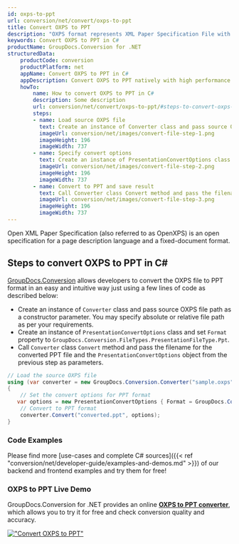 ```yaml
---
id: oxps-to-ppt
url: conversion/net/convert/oxps-to-ppt
title: Convert OXPS to PPT
description: "OXPS format represents XML Paper Specification File with .oxps extension. Learn how to convert OXPS to PPT file programmatically in C# language using GroupDocs.Conversion for .NET library."
keywords: Convert OXPS to PPT in C#
productName: GroupDocs.Conversion for .NET
structuredData:
    productCode: conversion
    productPlatform: net
    appName: Convert OXPS to PPT in C#
    appDescription: Convert OXPS to PPT natively with high performance using C# language and server side GroupDocs.Conversion for .NET APIs, without the use of any software like Microsoft or Open Office.
    howTo:
        name: How to convert OXPS to PPT in C# 
        description: Some description
        url: conversion/net/convert/oxps-to-ppt/#steps-to-convert-oxps-to-ppt-in-c
        steps:
        - name: Load source OXPS file 
          text: Create an instance of Converter class and pass source OXPS file path as a constructor parameter. You may specify absolute or relative file path as per your requirements. 
          imageUrl: conversion/net/images/convert-file-step-1.png
          imageHeight: 196
          imageWidth: 737
        - name: Specify convert options 
          text: Create an instance of PresentationConvertOptions class.
          imageUrl: conversion/net/images/convert-file-step-2.png
          imageHeight: 196
          imageWidth: 737
        - name: Convert to PPT and save result 
          text: Call Converter class Convert method and pass the filename for the converted HTML file and the PresentationConvertOptions object from the previous step as parameters.
          imageUrl: conversion/net/images/convert-file-step-3.png
          imageHeight: 196
          imageWidth: 737
---
```


Open XML Paper Specification (also referred to as OpenXPS) is an open specification for a page description language and a fixed-document format.

## Steps to convert OXPS to PPT in C#

[GroupDocs.Conversion](https://products.groupdocs.com/conversion/net) allows developers to convert the OXPS file to PPT format in an easy and intuitive way just using a few lines of code as described below:

* Create an instance of `Converter` class and pass source OXPS file path as a constructor parameter. You may specify absolute or relative file path as per your requirements. 
* Create an instance of `PresentationConvertOptions` class and set `Format` property to `GroupDocs.Conversion.FileTypes.PresentationFileType.Ppt`.
* Call `Converter` class `Convert` method and pass the filename for the converted PPT file and the `PresentationConvertOptions` object from the previous step as parameters.

```csharp
// Load the source OXPS file
using (var converter = new GroupDocs.Conversion.Converter("sample.oxps"))
{
    // Set the convert options for PPT format
   var options = new PresentationConvertOptions { Format = GroupDocs.Conversion.FileTypes.PresentationFileType.Ppt };
    // Convert to PPT format
    converter.Convert("converted.ppt", options);
}
```

### Code Examples

Please find more [use-cases and complete C# sources]({{< ref "conversion/net/developer-guide/examples-and-demos.md" >}}) of our backend and frontend examples and try them for free!

### OXPS to PPT Live Demo

GroupDocs.Conversion for .NET provides an online [**OXPS to PPT converter**](https://products.groupdocs.app/conversion/oxps-to-ppt), which allows you to try it for free and check conversion quality and accuracy.

[!["Convert OXPS to PPT"](conversion/net/images/convert-to-ppt/convert-oxps-to-ppt.png)](https://products.groupdocs.app/conversion/oxps-to-ppt)
